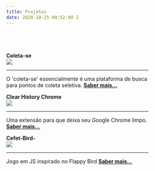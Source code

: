 ```yaml
---
title: Projetos
date: 2020-10-25 00:52:00 Z
---
```


<style>
    .article-index.card-project{
        width: 380px;
    }

    .description-container {
        text-overflow: clip;
    } 

    .image-container img{
        max-width: 50%
    }

    .list-project {
    margin-top: 70px !important;
}
    
</style>

<div class="container-fluid">
    <div class="list-project row mt-5">       
        <div class="article-index card-project col-12 col-sm-5 m-1 mr-sm-5  ">
                <strong>Coleta-se</strong>
                <div class="image-container">
                    <img src="https://raw.githubusercontent.com/ovvesley/coleta-se/master/frontend/coleta-se/assets/carro_de_lixo.png">
                </div>
                <div class="description-container">
                    <hr/>
                    <p>
                        O 'coleta-se' essencialmente é uma plataforma de busca para pontos de coleta seletiva.
                       <a href="https://github.com/ovvesley/coleta-se"> <strong>Saber mais...</strong> </a>
                    </p>                
                </div>
        </div>    
        <div class="article-index card-project col-12 col-sm-5 m-1 mr-sm-5  ">
                <strong>Clear History Chrome</strong>
                <div class="image-container">
                    <img src="https://raw.githubusercontent.com/ovvesley/clear-history-chrome/master/assets/icon128.png">
                </div>
                <div class="description-container">
                    <hr/>
                    <p>
                        Uma extensão para que deixa seu Google Chrome limpo.
                        <a href="https://github.com/ovvesley/clear-history-chrome"><strong>Saber mais...</strong></a>
                    </p>
                </div>
        </div>        
        <div class="article-index card-project col-12 col-sm-5 m-1 mr-sm-5  ">
                <strong>Cefet-Bird-</strong>
                <div class="image-container">
                    <img src="https://raw.githubusercontent.com/ovvesley/clear-history-chrome/master/assets/icon128.png">
                </div>
                <div class="description-container">
                    <hr/>
                    <p>
                        Jogo em JS inspirado no Flappy Bird
                        <a href="https://raw.githubusercontent.com/ovvesley/cefet-bird/master/birda.png"><strong>Saber mais...</strong></a>
                    </p>
                </div>
        </div>  
    </div>    
</div>

